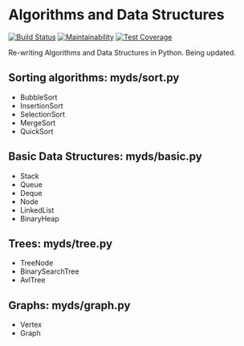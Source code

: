 # Algorithms and Data Structures
[![Build Status](https://travis-ci.org/battlerhythm/algorithms.svg?branch=master)](https://travis-ci.org/battlerhythm/algorithms)
[![Maintainability](https://api.codeclimate.com/v1/badges/4fb374abbeed989cf02d/maintainability)](https://codeclimate.com/github/battlerhythm/algorithms/maintainability)
[![Test Coverage](https://api.codeclimate.com/v1/badges/4fb374abbeed989cf02d/test_coverage)](https://codeclimate.com/github/battlerhythm/algorithms/test_coverage)

Re-writing Algorithms and Data Structures in Python. Being updated.

## Sorting algorithms: myds/sort.py

- BubbleSort
- InsertionSort
- SelectionSort
- MergeSort
- QuickSort
  
## Basic Data Structures: myds/basic.py

- Stack
- Queue
- Deque
- Node
- LinkedList
- BinaryHeap
  
## Trees: myds/tree.py

- TreeNode
- BinarySearchTree
- AvlTree
  
## Graphs: myds/graph.py

- Vertex
- Graph
